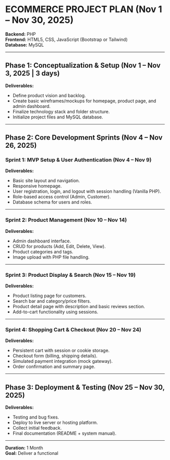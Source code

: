 # ECOMMERCE PROJECT PLAN (Nov 1 – Nov 30, 2025)

**Backend:**  PHP  
**Frontend:** HTML5, CSS, JavaScript (Bootstrap or Tailwind)  
**Database:** MySQL  

---

## Phase 1: Conceptualization & Setup (Nov 1 – Nov 3, 2025 | 3 days)

**Deliverables:**
- Define product vision and backlog.  
- Create basic wireframes/mockups for homepage, product page, and admin dashboard.  
- Finalize technology stack and folder structure.  
- Initialize project files and MySQL database.  

---

## Phase 2: Core Development Sprints (Nov 4 – Nov 26, 2025)

### Sprint 1: MVP Setup & User Authentication (Nov 4 – Nov 9)
**Deliverables:**
- Basic site layout and navigation.  
- Responsive homepage.  
- User registration, login, and logout with session handling (Vanilla PHP).  
- Role-based access control (Admin, Customer).  
- Database schema for users and roles.  

---

### Sprint 2: Product Management (Nov 10 – Nov 14)
**Deliverables:**
- Admin dashboard interface.  
- CRUD for products (Add, Edit, Delete, View).  
- Product categories and tags.  
- Image upload with PHP file handling.  

---

### Sprint 3: Product Display & Search (Nov 15 – Nov 19)
**Deliverables:**
- Product listing page for customers.  
- Search bar and category/price filters.  
- Product detail page with description and basic reviews section.  
- Add-to-cart functionality using sessions.  

---

### Sprint 4: Shopping Cart & Checkout (Nov 20 – Nov 24)
**Deliverables:**
- Persistent cart with session or cookie storage.  
- Checkout form (billing, shipping details).  
- Simulated payment integration (mock gateway).  
- Order confirmation and summary page.  

---

## Phase 3: Deployment & Testing (Nov 25 – Nov 30, 2025)

**Deliverables:**
- Testing and bug fixes.  
- Deploy to live server or hosting platform.  
- Collect initial feedback.  
- Final documentation (README + system manual).  

---

**Duration:** 1 Month  
**Goal:** Deliver a functional
